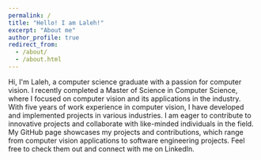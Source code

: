 ```yaml
---
permalink: /
title: "Hello! I am Laleh!"
excerpt: "About me"
author_profile: true
redirect_from: 
  - /about/
  - /about.html
---
```


Hi, I'm Laleh, a computer science graduate with a passion for computer vision. I recently completed a Master of Science in Computer Science, where I focused on computer vision and its applications in the industry. With five years of work experience in computer vision, I have developed and implemented projects in various industries. I am eager to contribute to innovative projects and collaborate with like-minded individuals in the field. My GitHub page showcases my projects and contributions, which range from computer vision applications to software engineering projects. Feel free to check them out and connect with me on LinkedIn.
